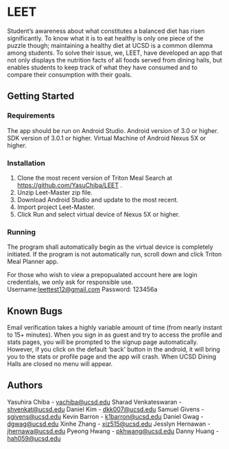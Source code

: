 # LEET

Student’s awareness about what constitutes a balanced diet has risen significantly. To know what it is to eat healthy is only one piece of the puzzle though; maintaining a healthy diet at UCSD is a common dilemma among students. To solve their issue, we, LEET, have developed an app that not only displays the nutrition facts of all foods served from dining halls, but enables students to keep track of what they have consumed and to compare their consumption with their goals. 

## Getting Started

### Requirements
The app should be run on Android Studio.
Android version of 3.0 or higher.
SDK version of 3.0.1 or higher.
Virtual Machine of Android Nexus 5X or higher.

### Installation
1. Clone the most recent version of Triton Meal Search at https://github.com/YasuChiba/LEET .
2. Unzip Leet-Master zip file.
3. Download Android Studio and update to the most recent.
4. Import project Leet-Master.
5. Click Run and select virtual device of Nexus 5X or higher.

### Running
The program shall automatically begin as the virtual device is completely initiated.
If the program is not automatically run, scroll down and click Triton Meal Planner app.

For those who wish to view a prepopualated account here are login credentials, we only ask for responsible use.
Username:leettest12@gmail.com
Password: 123456a

## Known Bugs
Email verification takes a highly variable amount of time (from nearly instant to 15+ minutes).
When you sign in as guest and try to access the profile and stats pages, you will be prompted to the signup page automatically. However, if you click on the default ‘back’ button in the android, it will bring you to the stats or profile page and the app will crash. 
When UCSD Dining Halls are closed no menu will appear.

## Authors
Yasuhira Chiba - yachiba@ucsd.edu
Sharad Venkateswaran - shvenkat@ucsd.edu
Daniel Kim - dkk007@ucsd.edu
Samuel Givens - sgivens@ucsd.edu
Kevin Barron - k1barron@ucsd.edu
Daniel Gwag - dgwag@ucsd.edu
Xinhe Zhang - xiz515@ucsd.edu
Jesslyn Hernawan - jhernawa@ucsd.edu
Pyeong Hwang - pkhwang@ucsd.edu
Danny Huang - hah059@ucsd.edu

